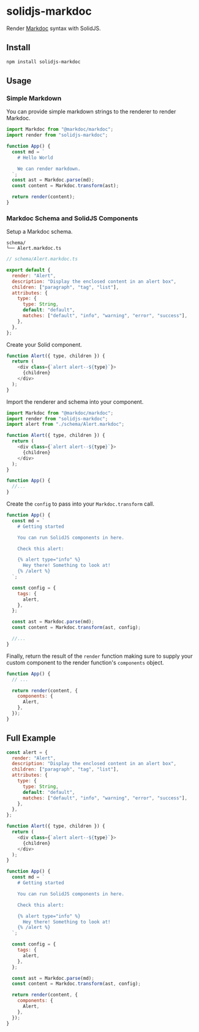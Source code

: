 # solidjs-markdoc

Render [Markdoc](https://markdoc.io/) syntax with SolidJS.

## Install

```bash
npm install solidjs-markdoc
```

## Usage

### Simple Markdown

You can provide simple markdown strings to the renderer to render Markdoc.

```js
import Markdoc from "@markdoc/markdoc";
import render from "solidjs-markdoc";

function App() {
  const md = `
    # Hello World

    We can render markdown.
  `;
  const ast = Markdoc.parse(md);
  const content = Markdoc.transform(ast);

  return render(content);
}
```

### Markdoc Schema and SolidJS Components

Setup a Markdoc schema.

```
schema/
└── Alert.markdoc.ts
```

```js
// schema/Alert.markdoc.ts

export default {
  render: "Alert",
  description: "Display the enclosed content in an alert box",
  children: ["paragraph", "tag", "list"],
  attributes: {
    type: {
      type: String,
      default: "default",
      matches: ["default", "info", "warning", "error", "success"],
    },
  },
};
```

Create your Solid component.

```js
function Alert({ type, children }) {
  return (
    <div class={`alert alert--${type}`}>
      {children}
    </div>
  );
}
```

Import the renderer and schema into your component.

```js
import Markdoc from "@markdoc/markdoc";
import render from "solidjs-markdoc";
import alert from "./schema/Alert.markdoc";

function Alert({ type, children }) {
  return (
    <div class={`alert alert--${type}`}>
      {children}
    </div>
  );
}

function App() {
  //...
}
```

Create the `config` to pass into your `Markdoc.transform` call.

```js
function App() {
  const md = `
    # Getting started

    You can run SolidJS components in here.

    Check this alert:

    {% alert type="info" %}
      Hey there! Something to look at!
    {% /alert %}
  `;

  const config = {
    tags: {
      alert,
    },
  };

  const ast = Markdoc.parse(md);
  const content = Markdoc.transform(ast, config);

  //...
}
```

Finally, return the result of the `render` function making sure to supply your custom component to the render function's `components` object.


```js
function App() {
  // ...

  return render(content, {
    components: {
      Alert,
    },
  });
}
```

## Full Example

```js
const alert = {
  render: "Alert",
  description: "Display the enclosed content in an alert box",
  children: ["paragraph", "tag", "list"],
  attributes: {
    type: {
      type: String,
      default: "default",
      matches: ["default", "info", "warning", "error", "success"],
    },
  },
};

function Alert({ type, children }) {
  return (
    <div class={`alert alert--${type}`}>
      {children}
    </div>
  );
}

function App() {
  const md = `
    # Getting started

    You can run SolidJS components in here.

    Check this alert:

    {% alert type="info" %}
      Hey there! Something to look at!
    {% /alert %}
  `;

  const config = {
    tags: {
      alert,
    },
  };

  const ast = Markdoc.parse(md);
  const content = Markdoc.transform(ast, config);

  return render(content, {
    components: {
      Alert,
    },
  });
}
```
